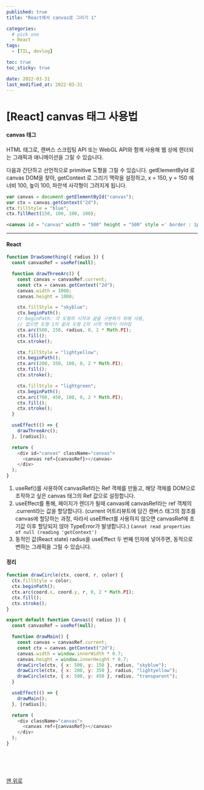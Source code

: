 ```yaml
---
published: true
title: "React에서 canvas로 그리기 1"

categories:
  # pick one
  - React
tags:
  - [TIL, devlog]

toc: true
toc_sticky: true

date: 2022-03-31
last_modified_at: 2022-03-31
---
```


# [React] canvas 태그 사용법

#### canvas 태그

HTML 태그로, 캔버스 스크립팅 API 또는 WebGL API와 함께 사용해 웹 상에 렌더되는 그래픽과 애니메이션을 그릴 수 있습니다.

다음과 간단하고 선언적으로 primitive 도형을 그릴 수 있습니다.
getElementById 로 canvas DOM을 찾아, getContext 로 그리기 맥락을 설정하고, x = 150, y = 150 에 너비 100, 높이 100, 파란색 사각형이 그려지게 됩니다.

```js
var canvas = document.getElementById("canvas");
var ctx = canvas.getContext("2d");
ctx.fillStyle = "blue";
ctx.fillRect(150, 100, 100, 100);
```

```HTML
<canvas id = "canvas" width = "500" height = "500" style =' border : 1px solid #000 ';></canvas>
```

---

#### React

```js
function DrawSomething({ radius }) {
  const canvasRef = useRef(null);

  function drawThreeArc() {
    const canvas = canvasRef.current;
    const ctx = canvas.getContext("2d");
    canvas.width = 1000;
    canvas.height = 1000;

    ctx.fillStyle = "skyblue";
    ctx.beginPath();
    // beginPath: 각 도형의 시작과 끝을 구분하기 위해 사용,
    // 없으면 도형 1의 끝과 도형 2의 시작 맥락이 이어짐
    ctx.arc(500, 150, radius, 0, 2 * Math.PI);
    ctx.fill();
    ctx.stroke();

    ctx.fillStyle = "lightyellow";
    ctx.beginPath();
    ctx.arc(200, 350, 100, 0, 2 * Math.PI);
    ctx.fill();
    ctx.stroke();

    ctx.fillStyle = "lightgreen";
    ctx.beginPath();
    ctx.arc(700, 450, 100, 0, 2 * Math.PI);
    ctx.fill();
    ctx.stroke();
  }

  useEffect(() => {
    drawThreeArc();
  }, [radius]);

  return (
    <div id="canvas" className="canvas">
      <canvas ref={canvasRef}></canvas>
    </div>
  );
}
```

1. useRef()를 사용하여 canvasRef라는 Ref 객체를 만들고, 해당 객체를 DOM으로 조작하고 싶은 canvas 태그의 Ref 값으로 설정합니다.
   <br/>
2. useEffect를 통해, 페이지가 렌더가 될때 canvas에 canvasRef라는 ref 객체의 .current라는 값을 할당합니다. (current 어트리뷰트에 담긴 캔버스 태그의 참조를 canvas에 할당하는 과정, 따라서 useEffect를 사용하지 않으면 canvasRef에 초기값 이후 할당되지 않아 TypeError가 발생합니다.)
   `Cannot read properties of null (reading 'getContext')`
   <br/>
3. 동적인 값(React state) radius을 useEffect 두 번째 인자에 넣어주면, 동적으로 변하는 그래픽을 그릴 수 있습니다.

#### 정리

```js
function drawCircle(ctx, coord, r, color) {
  ctx.fillStyle = color;
  ctx.beginPath();
  ctx.arc(coord.x, coord.y, r, 0, 2 * Math.PI);
  ctx.fill();
  ctx.stroke();
}

export default function Canvas({ radius }) {
  const canvasRef = useRef(null);

  function drawMain() {
    const canvas = canvasRef.current;
    const ctx = canvas.getContext("2d");
    canvas.width = window.innerWidth * 0.7;
    canvas.height = window.innerHeight * 0.7;
    drawCircle(ctx, { x: 500, y: 150 }, radius, "skyblue");
    drawCircle(ctx, { x: 200, y: 350 }, radius, "lightyellow");
    drawCircle(ctx, { x: 500, y: 450 }, radius, "transparent");
  }

  useEffect(() => {
    drawMain();
  }, [radius]);

  return (
    <div className="canvas">
      <canvas ref={canvasRef}></canvas>
    </div>
  );
}
```

<br/>
<br/>
<br/>

[맨 위로](#)
